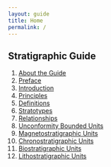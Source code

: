 ```yaml
---
layout: guide
title: Home
permalink: /
---
```

## Stratigraphic Guide

1. [About the Guide]()
1. [Preface]()
1. [Introduction]()
1. [Principles]()
1. [Definitions]()
1. [Stratotypes]()
1. [Relationships]()
1. [Unconformity Bounded Units]()
1. [Magnetostratigraphic Units]()
1. [Chronostratigraphic Units]()
1. [Biostratigraphic Units]()
1. [Lithostratigraphic Units]()
